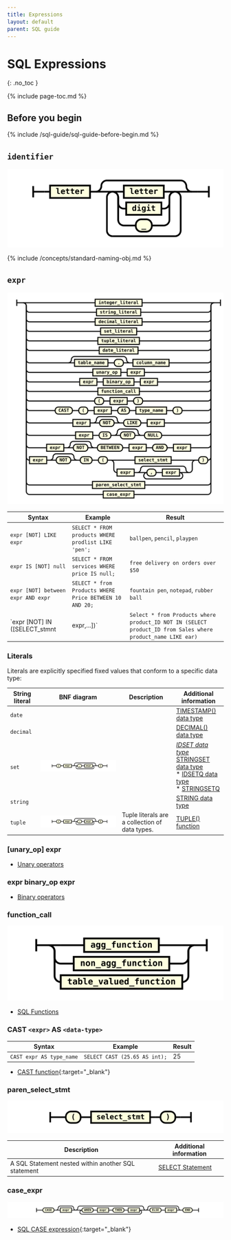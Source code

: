 ```yaml
---
title: Expressions
layout: default
parent: SQL guide
---
```


# SQL Expressions
{: .no_toc }

{% include page-toc.md %}

## Before you begin

{% include /sql-guide/sql-guide-before-begin.md %}

## `identifier`
![expr](/assets/images/sql-guide/identifier.svg)

{% include /concepts/standard-naming-obj.md %}

## `expr`

![expr](/assets/images/sql-guide/expr.svg)

| Syntax | Example | Result |
|---|---|---|
| `expr [NOT] LIKE expr` | `SELECT * FROM products WHERE prodlist LIKE 'pen';` | `ballpen`, `pencil`, `playpen` |
| `expr IS [NOT] null` | `SELECT * FROM services WHERE price IS null;` | `free delivery on orders over $50` |
| `expr [NOT] between expr AND expr` | `SELECT * from Products WHERE Price BETWEEN 10 AND 20;` | `fountain pen`, `notepad`, `rubber ball` |
| `expr [NOT] IN ([SELECT_stmnt | expr,...])` | `Select * from Products where product_ID NOT IN (SELECT product_ID from Sales where product_name LIKE ear)` | `gold-plated earplugs` |

### Literals

Literals are explicitly specified fixed values that conform to a specific data type:

| String literal | BNF diagram | Description | Additional information |
|---|---|---|---|
| `date` |  |  | [TIMESTAMP() data type](/docs/sql-guide/data-types/data-type-timestamp) |
| `decimal` |  |  | [DECIMAL() data type](/docs/sql-guide/data-types/data-type-decimal)
| `set` | ![expr](/assets/images/sql-guide/set_literal.svg) |  | *[IDSET data type](/docs/sql-guide/data-types/data-type-idset)<br/>* [STRINGSET data type](/docs/sql-guide/data-types/data-type-stringset)<br/>* [IDSETQ data type](/docs/sql-guide/data-types/data-type-idsetq)<br/>* [STRINGSETQ](/docs/sql-guide/data-types/data-type-stringsetq) |
| `string` |  |  | [STRING data type](/docs/sql-guide/data-types/data-type-string) |
| `tuple` | ![expr](/assets/images/sql-guide/tuple_literal.svg) | Tuple literals are a collection of data types. | [TUPLE() function](/docs/sql-guide/functions/function-tuple) |

### [unary_op] expr

* [Unary operators](/docs/sql-guide/operators/operators-home/#unary_op)

### expr binary_op expr

* [Binary operators](/docs/sql-guide/operators/operators-home/#binary_op)

### function_call

![expr](/assets/images/sql-guide/function_call.svg)

* [SQL Functions](/docs/sql-guide/functions/functions-home)

### CAST `<expr>` AS `<data-type>`

| Syntax | Example | Result |
|---|---|---|
| `CAST expr AS type_name` | `SELECT CAST (25.65 AS int);` | 25 |

* [CAST function](https://www.w3schools.com/sql/func_sqlserver_cast.asp){:target="_blank"}

### paren_select_stmt
![expr](/assets/images/sql-guide/paren_select_stmt.svg)

| Description | Additional information |
|---|---|
| A SQL Statement nested within another SQL statement | [SELECT Statement](/docs/sql-guide/statements/statement-select) |

### case_expr
![expr](/assets/images/sql-guide/case_expr.svg)

* [SQL CASE expression](https://www.w3schools.com/sql/sql_case.asp){:target="_blank"}
